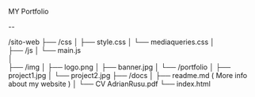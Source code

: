 MY Portfolio

--

/sito-web
├── /css
│   ├── style.css
│   └── mediaqueries.css
│   
├── /js
│   └── main.js   
│     
├── /img
│   ├── logo.png
│   ├── banner.jpg
│   └── /portfolio
│       ├── project1.jpg
│       └── project2.jpg
├── /docs
│   ├── readme.md  ( More info about my website )
│   └── CV AdrianRusu.pdf
└── index.html